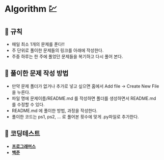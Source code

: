 # Algorithm 💹

## 🎲  규칙

- 매일 최소 1개의 문제를 푼다!!
- 주 단위로 풀이한 문제들의 링크를 아래에 작성한다.
- 주중 하루는 한 주에 풀었던 문제들을 복기하고 다시 풀어 본다.

## 🧐 풀이한 문제 작성 방법
- 만약 문제 폴더가 없거나 추가로 넣고 싶으면 홈에서 Add file -> Create New File 을 누른다.
- 파일 명에 문제이름/README.md 를 작성하면 폴더를 생성하면서 README.md를 수정할 수 있다.
- README.md 에 풀이한 방법, 과정을 작성한다.
- 풀이한 코드는 ps1, ps2, ... 로 풀어본 횟수에 맞게 .py파일로 추가한다.

## 🔗 코딩테스트
- **[프로그래머스](https://programmers.co.kr/learn/challenges)**
- **[백준](https://www.acmicpc.net/)**